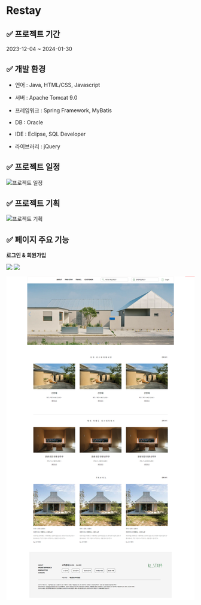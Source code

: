 # Restay

## ✅ 프로젝트 기간
2023-12-04 ~ 2024-01-30


## ✅ 개발 환경
* 언어 : Java, HTML/CSS, Javascript

* 서버 : Apache Tomcat 9.0

* 프레임워크 : Spring Framework, MyBatis

* DB : Oracle

* IDE : Eclipse, SQL Developer

* 라이브러리 : jQuery


## ✅ 프로젝트 일정
![프로젝트 일정](https://github.com/ywlee202303/myProject/assets/127309120/21539182-e7e2-42e0-ae6c-2564ef68e83c)


## ✅ 프로젝트 기획
![프로젝트 기획](https://github.com/ywlee202303/myProject/assets/127309120/7728ea05-341a-46dd-b9aa-0a531dd5a41b)


## ✅ 페이지 주요 기능
**로그인 & 회원가입**

<div>
  <img src="https://github.com/ywlee202303/myProject/assets/127309120/cddae002-b070-46e2-8d83-60cb35e0ba15" />
  <img src="https://github.com/ywlee202303/myProject/assets/127309120/e2037fd3-8053-4c81-82f4-db1fe1445f04" />
</div>




![Re:Stay](https://github.com/ywlee202303/myProject/blob/main/Restay/src/main/webapp/resources/img/RestayMainPage.png)
